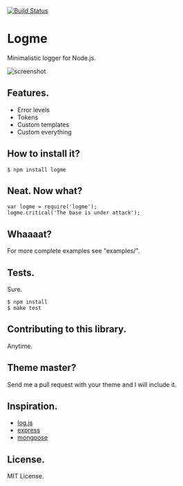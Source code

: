 [![Build Status](https://secure.travis-ci.org/vesln/logme.png)](http://travis-ci.org/vesln/logme)

# Logme

Minimalistic logger for Node.js.

![screenshot](http://img853.imageshack.us/img853/3641/screenshot20111210at226.png)

## Features.

- Error levels
- Tokens
- Custom templates
- Custom everything

## How to install it?

	$ npm install logme
	
## Neat. Now what?

	var logme = require('logme');
	logme.critical('The base is under attack');

## Whaaaat?

For more complete examples see "examples/".

## Tests.

Sure.

	$ npm install
	$ make test

## Contributing to this library.

Anytime.

## Theme master?

Send me a pull request with your theme and I will include it.

## Inspiration.

- [log.js](https://github.com/visionmedia/log.js)
- [express](https://github.com/visionmedia/express)
- [mongoose](https://github.com/LearnBoost/mongoose)

## License.

MIT License.